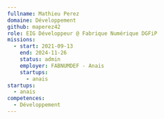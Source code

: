 ```yaml
---
fullname: Mathieu Perez
domaine: Développement
github: maperez42
role: EIG Développeur @ Fabrique Numérique DGFiP
missions:
  - start: 2021-09-13
    end: 2024-11-26
    status: admin
    employer: FABNUMDEF - Anais
    startups:
      - anais
startups:
  - anais
competences:
  - Développement
---
```

